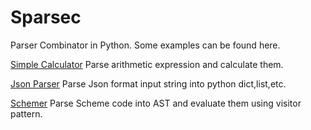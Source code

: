 # Sparsec
Parser Combinator in Python. Some examples can be found here.

[Simple Calculator](SimpleCalc.py)
Parse arithmetic expression and calculate them.

[Json Parser](JsonParser.py)
Parse Json format input string into python dict,list,etc.

[Schemer](Schemer.py)
Parse Scheme code into AST and evaluate them using visitor pattern.